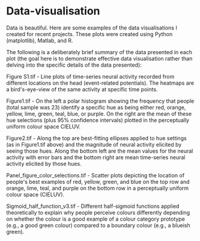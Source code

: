 # Data-visualisation

Data is beautiful.
Here are some examples of the data visualisations I created for recent projects. 
These plots were created using Python (matplotlib), Matlab, and R.

The following is a deliberately brief summary of the data presented in each plot (the goal here is to demonstrate effective data visualisation rather than delving into the specific details of the data presented):

Figure S1.tif -
Line plots of time-series neural activity recorded from different locations on the head (event-related potentials). The heatmaps are a bird's-eye-view of the same activity at specific time points.

Figure1.tif -
On the left a polar histogram showing the frequency that people (total sample was 23) identify a specific hue as being either red, orange, yellow, lime, green, teal, blue, or purple. On the right are the mean of these hue selections (plus 95% confidence intervals) plotted in the perceptually uniform colour space CIELUV.

Figure2.tif -
Along the top are best-fitting ellipses applied to hue settings (as in Figure1.tif above) and the magnitude of neural activity elicited by seeing those hues. Along the bottom left are the mean values for the neural activity with error bars and the bottom right are mean time-series neural activity elicited by those hues.

Panel_figure_color_selections.tif -
Scatter plots depicting the location of people's best examples of red, yellow, green, and blue on the top row and orange, lime, teal, and purple on the bottom row in a perceptually uniform colour space (CIELUV).

Sigmoid_half_function_v3.tif -
Different half-sigmoid functions applied theoretically to explain why people perceive colours differently depending on whether the colour is a good example of a colour category prototype (e.g., a good green colour) compared to a boundary colour (e.g., a blueish green).
